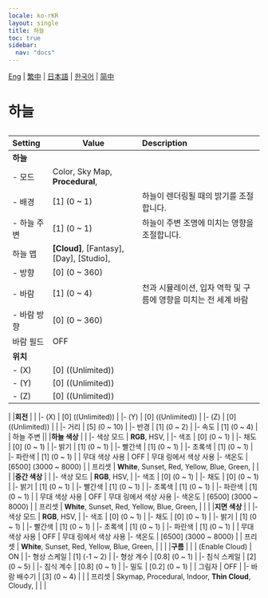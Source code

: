 ```yaml
---
locale: ko-rKR
layout: single
title: 하늘
toc: true
sidebar:
  nav: "docs"
---
```

[Eng](/dancexr/menu/2025.4/scene/sky) | [繁中](/tw/dancexr/menu/2025.4/scene/sky) | [日本語](/jp/dancexr/menu/2025.4/scene/sky) | [한국어](/kr/dancexr/menu/2025.4/scene/sky) | [简中](/zh/dancexr/menu/2025.4/scene/sky)

# 하늘

## 

| Setting | Value | Description |
| :--- | --- | :--- |
|**하늘** | | 
|- 모드 | Color, Sky Map, **Procedural**,  | 
|- 배경 | [1] (0 ~ 1) | 하늘이 렌더링될 때의 밝기를 조절합니다.
|- 하늘 주변 | [1] (0 ~ 1) | 하늘이 주변 조명에 미치는 영향을 조절합니다.
| 하늘 맵 |  **[Cloud]**,  [Fantasy],  [Day],  [Studio],  |  |
|- 방향 | [0] (0 ~ 360) | 
|- 바람 | [1] (0 ~ 4) | 천과 시뮬레이션, 입자 역학 및 구름에 영향을 미치는 전 세계 바람
|- 바람 방향 | [0] (0 ~ 360) | 
| 바람 필드 | OFF | 
|**위치** | | 
|- (X) | [0] ((Unlimited)) | 
|- (Y) | [0] ((Unlimited)) | 
|- (Z) | [0] ((Unlimited)) | 
|
|**회전** | | 
|- (X) | [0] ((Unlimited)) | 
|- (Y) | [0] ((Unlimited)) | 
|- (Z) | [0] ((Unlimited)) | 
|
|- 거리 | [5] (0 ~ 10) | 
|- 반경 | [1] (0 ~ 2) | 
|- 속도 | [1] (0 ~ 4) | 
| 하늘 주변 || 
|**하늘 색상** | | 
|- 색상 모드 | **RGB**, HSV,  | 
|- 색조 | [0] (0 ~ 1) | 
|- 채도 | [0] (0 ~ 1) | 
|- 밝기 | [1] (0 ~ 1) | 
|- 빨간색 | [1] (0 ~ 1) | 
|- 초록색 | [1] (0 ~ 1) | 
|- 파란색 | [1] (0 ~ 1) | 
| 무대 색상 사용 | OFF | 무대 링에서 색상 사용
|- 색온도 | [6500] (3000 ~ 8000) | 
| 프리셋 |  **White**,  Sunset,  Red,  Yellow,  Blue,  Green,  |  |
|
|**중간 색상** | | 
|- 색상 모드 | **RGB**, HSV,  | 
|- 색조 | [0] (0 ~ 1) | 
|- 채도 | [0] (0 ~ 1) | 
|- 밝기 | [1] (0 ~ 1) | 
|- 빨간색 | [1] (0 ~ 1) | 
|- 초록색 | [1] (0 ~ 1) | 
|- 파란색 | [1] (0 ~ 1) | 
| 무대 색상 사용 | OFF | 무대 링에서 색상 사용
|- 색온도 | [6500] (3000 ~ 8000) | 
| 프리셋 |  **White**,  Sunset,  Red,  Yellow,  Blue,  Green,  |  |
|
|**지면 색상** | | 
|- 색상 모드 | **RGB**, HSV,  | 
|- 색조 | [0] (0 ~ 1) | 
|- 채도 | [0] (0 ~ 1) | 
|- 밝기 | [1] (0 ~ 1) | 
|- 빨간색 | [1] (0 ~ 1) | 
|- 초록색 | [1] (0 ~ 1) | 
|- 파란색 | [1] (0 ~ 1) | 
| 무대 색상 사용 | OFF | 무대 링에서 색상 사용
|- 색온도 | [6500] (3000 ~ 8000) | 
| 프리셋 |  **White**,  Sunset,  Red,  Yellow,  Blue,  Green,  |  |
|
|**구름** | | 
| (Enable Cloud) | ON | 
|- 형상 스케일 | [1] (-1 ~ 2) | 
|- 형상 계수 | [0.8] (0 ~ 1) | 
|- 침식 스케일 | [2] (0 ~ 5) | 
|- 침식 계수 | [0.8] (0 ~ 1) | 
|- 밀도 | [0.2] (0 ~ 1) | 
| 그림자 | OFF | 
|- 바람 배수기 | [3] (0 ~ 4) | 
|
| 프리셋 |  Skymap,  Procedural,  Indoor,  **Thin Cloud**,  Cloudy,  |  |
|
